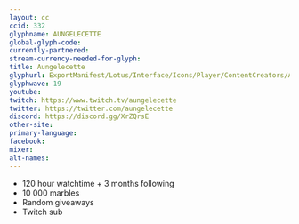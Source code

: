 ```yaml
---
layout: cc
ccid: 332
glyphname: AUNGELECETTE
global-glyph-code:
currently-partnered:
stream-currency-needed-for-glyph:
title: Aungelecette
glyphurl: ExportManifest/Lotus/Interface/Icons/Player/ContentCreators/Aungelecette.png
glyphwave: 19
youtube:
twitch: https://www.twitch.tv/aungelecette
twitter: https://twitter.com/aungelecette
discord: https://discord.gg/XrZQrsE
other-site:
primary-language:
facebook:
mixer:
alt-names:
---
```

* 120 hour watchtime + 3 months following
* 10 000 marbles
* Random giveaways
* Twitch sub
